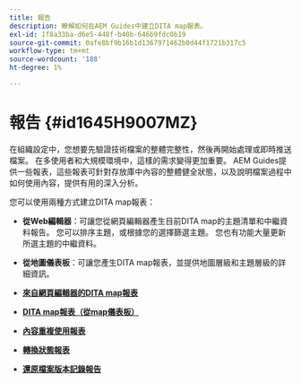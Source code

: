 ```yaml
---
title: 報告
description: 瞭解如何在AEM Guides中建立DITA map報表。
exl-id: 1f8a33ba-d6e5-448f-b40b-646b9fdc0b19
source-git-commit: 0afe8bf9b16b1d1367971462b0d44f1721b317c5
workflow-type: tm+mt
source-wordcount: '188'
ht-degree: 1%

---
```


# 報告 {#id1645H9007MZ}

在組織設定中，您想要先驗證技術檔案的整體完整性，然後再開始處理或即時推送檔案。 在多使用者和大規模環境中，這樣的需求變得更加重要。 AEM Guides提供一些報表，這些報表可針對存放庫中內容的整體健全狀態，以及說明檔案過程中如何使用內容，提供有用的深入分析。

您可以使用兩種方式建立DITA map報表：

- **從Web編輯器**：可讓您從網頁編輯器產生目前DITA map的主題清單和中繼資料報告。 您可以排序主題，或根據您的選擇篩選主題。 您也有功能大量更新所選主題的中繼資料。
- **從地圖儀表板**：可讓您產生DITA map報表，並提供地圖層級和主題層級的詳細資訊。

- **[來自網頁編輯器的DITA map報表](reports-web-editor.md)**

- **[DITA map報表（從map儀表板）](reports-ditamap.md)**

- **[內容重複使用報表](reports-content-reuse.md)**

- **[轉換狀態報表](reports-convertion-status.md)**

- **[還原檔案版本記錄報告](reports-reverted-file-version-history.md)**
